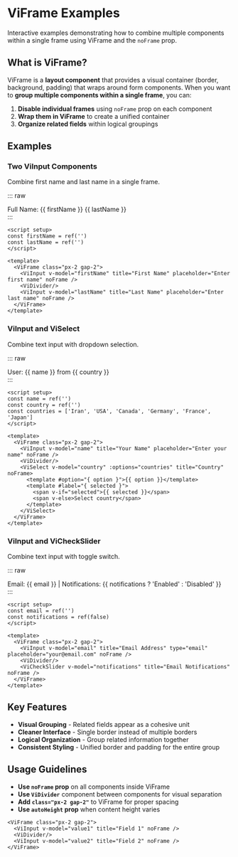 # ViFrame Examples

Interactive examples demonstrating how to combine multiple components within a single frame using ViFrame and the `noFrame` prop.

<script setup>
import { ref } from 'vue'
import ViFrame from '../../src/components/base/ViFrame.vue'
import ViInput from '../../src/components/ViInput.vue'
import ViSelect from '../../src/components/ViSelect.vue'
import ViCheckSlider from '../../src/components/ViCheckSlider.vue'
import ViDivider from '../../src/components/parts/ViDivider.vue'

// Example 1: Two inputs
const firstName = ref('')
const lastName = ref('')

// Example 2: Input and select
const name = ref('')
const country = ref('')

// Example 3: Input and checkbox slider
const email = ref('')
const notifications = ref(false)

// Data
const countries = ['Iran', 'USA', 'Canada', 'Germany', 'France', 'Japan']
</script>

## What is ViFrame?

ViFrame is a **layout component** that provides a visual container (border, background, padding) that wraps around form components. When you want to **group multiple components within a single frame**, you can:

1. **Disable individual frames** using `noFrame` prop on each component
2. **Wrap them in ViFrame** to create a unified container
3. **Organize related fields** within logical groupings

## Examples

### Two ViInput Components

Combine first name and last name in a single frame.

::: raw
<div class="space-y-4">
  <ViFrame class="px-2 gap-2">
    <ViInput v-model="firstName" title="First Name" placeholder="Enter first name" noFrame />
    <ViDivider/>
    <ViInput v-model="lastName" title="Last Name" placeholder="Enter last name" noFrame />
  </ViFrame>
  <div class="text-sm text-gray-600">
    Full Name: {{ firstName }} {{ lastName }}
  </div>
</div>
:::

```vue
<script setup>
const firstName = ref('')
const lastName = ref('')
</script>

<template>
  <ViFrame class="px-2 gap-2">
    <ViInput v-model="firstName" title="First Name" placeholder="Enter first name" noFrame />
    <ViDivider/>
    <ViInput v-model="lastName" title="Last Name" placeholder="Enter last name" noFrame />
  </ViFrame>
</template>
```

### ViInput and ViSelect

Combine text input with dropdown selection.

::: raw
<div class="space-y-4">
  <ViFrame class="px-2 gap-2">
    <ViInput v-model="name" title="Your Name" placeholder="Enter your name" noFrame />
    <ViDivider/>
    <ViSelect v-model="country" :options="countries" title="Country" noFrame>
      <template #option="{ option }">{{ option }}</template>
      <template #label="{ selected }">
        <span v-if="selected">{{ selected }}</span>
        <span v-else class="text-gray-400">Select country</span>
      </template>
    </ViSelect>
  </ViFrame>
  <div class="text-sm text-gray-600">
    User: {{ name }} from {{ country }}
  </div>
</div>
:::

```vue
<script setup>
const name = ref('')
const country = ref('')
const countries = ['Iran', 'USA', 'Canada', 'Germany', 'France', 'Japan']
</script>

<template>
  <ViFrame class="px-2 gap-2">
    <ViInput v-model="name" title="Your Name" placeholder="Enter your name" noFrame />
    <ViDivider/>
    <ViSelect v-model="country" :options="countries" title="Country" noFrame>
      <template #option="{ option }">{{ option }}</template>
      <template #label="{ selected }">
        <span v-if="selected">{{ selected }}</span>
        <span v-else>Select country</span>
      </template>
    </ViSelect>
  </ViFrame>
</template>
```

### ViInput and ViCheckSlider

Combine text input with toggle switch.

::: raw
<div class="space-y-4">
  <ViFrame class="px-2 gap-2">
    <ViInput v-model="email" title="Email Address" type="email" placeholder="your@email.com" noFrame />
    <ViDivider/>
    <ViCheckSlider v-model="notifications" title="Email Notifications" noFrame />
  </ViFrame>
  <div class="text-sm text-gray-600">
    Email: {{ email }} | Notifications: {{ notifications ? 'Enabled' : 'Disabled' }}
  </div>
</div>
:::

```vue
<script setup>
const email = ref('')
const notifications = ref(false)
</script>

<template>
  <ViFrame class="px-2 gap-2">
    <ViInput v-model="email" title="Email Address" type="email" placeholder="your@email.com" noFrame />
    <ViDivider/>
    <ViCheckSlider v-model="notifications" title="Email Notifications" noFrame />
  </ViFrame>
</template>
```

## Key Features

- **Visual Grouping** - Related fields appear as a cohesive unit
- **Cleaner Interface** - Single border instead of multiple borders
- **Logical Organization** - Group related information together
- **Consistent Styling** - Unified border and padding for the entire group

## Usage Guidelines

- **Use `noFrame` prop** on all components inside ViFrame
- **Use `ViDivider`** component between components for visual separation
- **Add `class="px-2 gap-2"`** to ViFrame for proper spacing
- **Use `autoHeight` prop** when content height varies

```vue
<ViFrame class="px-2 gap-2">
  <ViInput v-model="value1" title="Field 1" noFrame />
  <ViDivider/>
  <ViInput v-model="value2" title="Field 2" noFrame />
</ViFrame>
```
